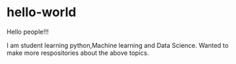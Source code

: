 # hello-world
Hello people!!!

I am student learning python,Machine learning and Data Science.
Wanted to make more respositories about the above topics.


